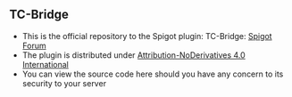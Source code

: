 ## TC-Bridge
- This is the official repository to the Spigot plugin: TC-Bridge:
	[Spigot Forum](https://www.spigotmc.org/resources/tc-bridge.86170/)
- The plugin is distributed under [Attribution-NoDerivatives 4.0 International](https://creativecommons.org/licenses/by-nd/4.0/legalcode)
- You can view the source code here should you have any concern to its security to your server